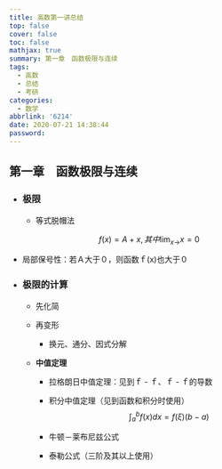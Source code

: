 ```yaml
---
title: 高数第一讲总结
top: false
cover: false
toc: false
mathjax: true
summary: 第一章　函数极限与连续
tags:
  - 高数
  - 总结
  - 考研
categories:
  - 数学
abbrlink: '6214'
date: 2020-07-21 14:38:44
password:
---
```


## 第一章　函数极限与连续

- ### 极限

  - 等式脱帽法

$$
  f(x)=A+ x ,其中\displaystyle \lim_{x \to }{x}=0
$$
  - 局部保号性：若Ａ大于０，则函数ｆ(x)也大于０

- ### 极限的计算

  - 先化简

  - 再变形
    
    - 换元、通分、因式分解
    
  - **中值定理**

    - 拉格朗日中值定理：见到ｆ - ｆ、ｆ - ｆ的导数 

    - 积分中值定理（见到函数和积分时使用）
    $$
    \int_a^b{f(x)}dx=f(\xi)(b-a)
    $$
    - 牛顿－莱布尼兹公式
  
    - 泰勒公式（三阶及其以上使用）

  

